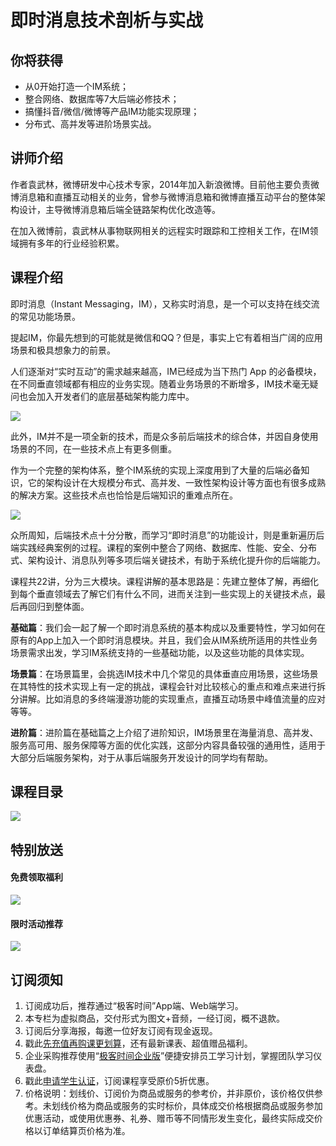 # 即时消息技术剖析与实战

## 你将获得

*   从0开始打造一个IM系统；
*   整合网络、数据库等7大后端必修技术；
*   搞懂抖音/微信/微博等产品IM功能实现原理；
*   分布式、高并发等进阶场景实战。

  

## 讲师介绍

作者袁武林，微博研发中心技术专家，2014年加入新浪微博。目前他主要负责微博消息箱和直播互动相关的业务，曾参与微博消息箱和微博直播互动平台的整体架构设计，主导微博消息箱后端全链路架构优化改造等。

在加入微博前，袁武林从事物联网相关的远程实时跟踪和工控相关工作，在IM领域拥有多年的行业经验积累。

  

## 课程介绍

即时消息（Instant Messaging，IM），又称实时消息，是一个可以支持在线交流的常见功能场景。

提起IM，你最先想到的可能就是微信和QQ？但是，事实上它有着相当广阔的应用场景和极具想象力的前景。

人们逐渐对“实时互动”的需求越来越高，IM已经成为当下热门 App 的必备模块，在不同垂直领域都有相应的业务实现。随着业务场景的不断增多，IM技术毫无疑问也会加入开发者们的底层基础架构能力库中。

![](https://static001.geekbang.org/resource/image/a3/b4/a398742dac1db7c8931a1e20c2dee5b4.jpg)

此外，IM并不是一项全新的技术，而是众多前后端技术的综合体，并因自身使用场景的不同，在一些技术点上有更多侧重。

作为一个完整的架构体系，整个IM系统的实现上深度用到了大量的后端必备知识，它的架构设计在大规模分布式、高并发、一致性架构设计等方面也有很多成熟的解决方案。这些技术点也恰恰是后端知识的重难点所在。

![](https://static001.geekbang.org/resource/image/00/fc/004bd32b14df6fd8bd4569e2844428fc.png)

众所周知，后端技术点十分分散，而学习“即时消息”的功能设计，则是重新遍历后端实践经典案例的过程。课程的案例中整合了网络、数据库、性能、安全、分布式、架构设计、消息队列等多项后端关键技术，有助于系统化提升你的后端能力。

课程共22讲，分为三大模块。课程讲解的基本思路是：先建立整体了解，再细化到每个垂直领域去了解它们有什么不同，进而关注到一些实现上的关键技术点，最后再回归到整体面。

**基础篇**：我们会一起了解一个即时消息系统的基本构成以及重要特性，学习如何在原有的App上加入一个即时消息模块。并且，我们会从IM系统所适用的共性业务场景需求出发，学习IM系统支持的一些基础功能，以及这些功能的具体实现。

**场景篇**：在场景篇里，会挑选IM技术中几个常见的具体垂直应用场景，这些场景在其特性的技术实现上有一定的挑战，课程会针对比较核心的重点和难点来进行拆分讲解。比如消息的多终端漫游功能的实现重点，直播互动场景中峰值流量的应对等等。

**进阶篇**：进阶篇在基础篇之上介绍了进阶知识，IM场景里在海量消息、高并发、服务高可用、服务保障等方面的优化实践，这部分内容具备较强的通用性，适用于大部分后端服务架构，对于从事后端服务开发设计的同学均有帮助。

  

## 课程目录

![](https://static001.geekbang.org/resource/image/16/c6/16dca95f519a8db9e0a2e45ecdd7a3c6.jpg)

  

## 特别放送

#### 免费领取福利

[![](https://static001.geekbang.org/resource/image/3b/f4/3bdf677ae6490acb5f2899985e9337f4.jpg?wh=1029x315)](https://time.geekbang.org/article/455497)

#### 限时活动推荐

[![](https://static001.geekbang.org/resource/image/67/a0/6720f5d50b4b38abbf867facdef728a0.png?wh=1035x360)](https://shop18793264.m.youzan.com/wscgoods/detail/2fmoej9krasag5p?dc_ps=2913145716543073286.200001)

  

## 订阅须知

1.  订阅成功后，推荐通过“极客时间”App端、Web端学习。
2.  本专栏为虚拟商品，交付形式为图文+音频，一经订阅，概不退款。
3.  订阅后分享海报，每邀一位好友订阅有现金返现。
4.  戳此[先充值再购课更划算](https://shop18793264.m.youzan.com/wscgoods/detail/2fmoej9krasag5p?scan=1&activity=none&from=kdt&qr=directgoods_1541158976&shopAutoEnter=1)，还有最新课表、超值赠品福利。
5.  企业采购推荐使用“[极客时间企业版](https://b.geekbang.org/?utm_source=geektime&utm_medium=columnintro&utm_campaign=newregister&gk_source=2021020901_gkcolumnintro_newregister)”便捷安排员工学习计划，掌握团队学习仪表盘。
6.  戳此[申请学生认证](https://promo.geekbang.org/activity/student-certificate?utm_source=geektime&utm_medium=caidanlan1)，订阅课程享受原价5折优惠。
7.  价格说明：划线价、订阅价为商品或服务的参考价，并非原价，该价格仅供参考。未划线价格为商品或服务的实时标价，具体成交价格根据商品或服务参加优惠活动，或使用优惠券、礼券、赠币等不同情形发生变化，最终实际成交价格以订单结算页价格为准。
